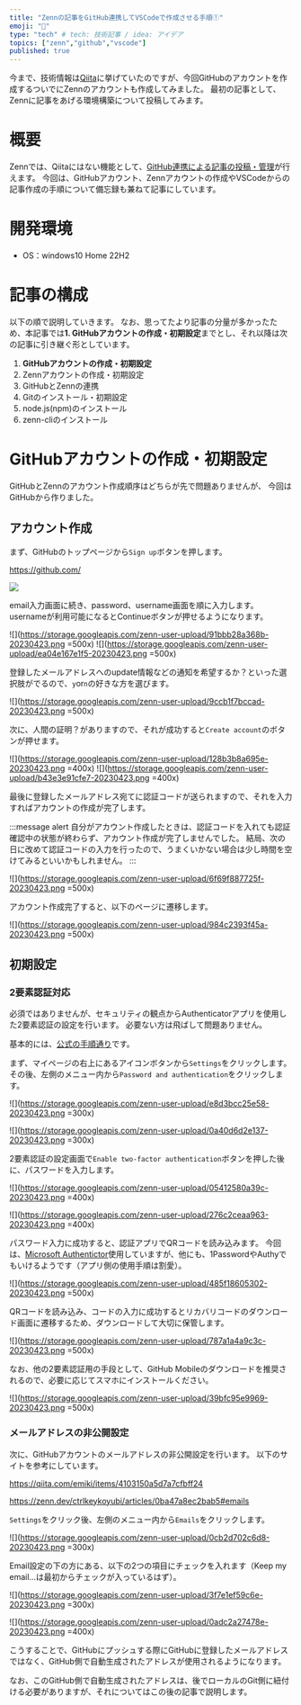 ```yaml
---
title: "Zennの記事をGitHub連携してVSCodeで作成させる手順①"
emoji: "📜"
type: "tech" # tech: 技術記事 / idea: アイデア
topics: ["zenn","github","vscode"]
published: true
---
```

今まで、技術情報は[Qiita](https://qiita.com/yankee)に挙げていたのですが、今回GitHubのアカウントを作成するついでにZennのアカウントも作成してみました。
最初の記事として、Zennに記事をあげる環境構築について投稿してみます。

# 概要

Zennでは、Qiitaにはない機能として、[GitHub連携による記事の投稿・管理](https://zenn.dev/zenn/articles/connect-to-github)が行えます。
今回は、GitHubアカウント、Zennアカウントの作成やVSCodeからの記事作成の手順について備忘録も兼ねて記事にしています。

# 開発環境

- OS：windows10 Home 22H2

# 記事の構成

以下の順で説明していきます。
なお、思ってたより記事の分量が多かったため、本記事では**1. GitHubアカウントの作成・初期設定**までとし、それ以降は次の記事に引き継ぐ形としています。

1. **GitHubアカウントの作成・初期設定**
2. Zennアカウントの作成・初期設定
3. GitHubとZennの連携
4. Gitのインストール・初期設定
5. node.js(npm)のインストール
6. zenn-cliのインストール

# GitHubアカウントの作成・初期設定

GitHubとZennのアカウント作成順序はどちらが先で問題ありませんが、
今回はGitHubから作りました。

## アカウント作成

まず、GitHubのトップページから`Sign up`ボタンを押します。

https://github.com/

![](https://storage.googleapis.com/zenn-user-upload/a369679b48ff-20230423.png)

email入力画面に続き、password、username画面を順に入力します。
usernameが利用可能になるとContinueボタンが押せるようになります。

![](https://storage.googleapis.com/zenn-user-upload/91bbb28a368b-20230423.png =500x)
![](https://storage.googleapis.com/zenn-user-upload/ea04e167e1f5-20230423.png =500x)

登録したメールアドレスへのupdate情報などの通知を希望するか？といった選択肢がでるので、`y`or`n`の好きな方を選びます。

![](https://storage.googleapis.com/zenn-user-upload/9ccb1f7bccad-20230423.png =500x)

次に、人間の証明？がありますので、それが成功すると`Create account`のボタンが押せます。

![](https://storage.googleapis.com/zenn-user-upload/128b3b8a695e-20230423.png =400x)
![](https://storage.googleapis.com/zenn-user-upload/b43e3e91cfe7-20230423.png =400x)

最後に登録したメールアドレス宛てに認証コードが送られますので、それを入力すればアカウントの作成が完了します。

:::message alert
自分がアカウント作成したときは、認証コードを入れても認証確認中の状態が終わらず、アカウント作成が完了しませんでした。
結局、次の日に改めて認証コードの入力を行ったので、うまくいかない場合は少し時間を空けてみるといいかもしれません。
:::

![](https://storage.googleapis.com/zenn-user-upload/6f69f887725f-20230423.png =500x)

アカウント作成完了すると、以下のページに遷移します。

![](https://storage.googleapis.com/zenn-user-upload/984c2393f45a-20230423.png =500x)

## 初期設定

### 2要素認証対応

必須ではありませんが、セキュリティの観点からAuthenticatorアプリを使用した2要素認証の設定を行います。
必要ない方は飛ばして問題ありません。

基本的には、[公式の手順通り](https://docs.github.com/ja/authentication/securing-your-account-with-two-factor-authentication-2fa/configuring-two-factor-authentication)です。

まず、マイページの右上にあるアイコンボタンから`Settings`をクリックします。
その後、左側のメニュー内から`Password and authentication`をクリックします。

![](https://storage.googleapis.com/zenn-user-upload/e8d3bcc25e58-20230423.png =300x)

![](https://storage.googleapis.com/zenn-user-upload/0a40d6d2e137-20230423.png =300x)

2要素認証の設定画面で`Enable two-factor authentication`ボタンを押した後に、パスワードを入力します。

![](https://storage.googleapis.com/zenn-user-upload/05412580a39c-20230423.png =400x)

![](https://storage.googleapis.com/zenn-user-upload/276c2ceaa963-20230423.png =400x)

パスワード入力に成功すると、認証アプリでQRコードを読み込みます。
今回は、[Microsoft Authentictor](https://www.microsoft.com/ja-jp/security/mobile-authenticator-app)使用していますが、他にも、1PasswordやAuthyでもいけるようです（アプリ側の使用手順は割愛）。

![](https://storage.googleapis.com/zenn-user-upload/485f18605302-20230423.png =500x)

QRコードを読み込み、コードの入力に成功するとリカバリコードのダウンロード画面に遷移するため、ダウンロードして大切に保管します。

![](https://storage.googleapis.com/zenn-user-upload/787a1a4a9c3c-20230423.png =500x)

なお、他の2要素認証用の手段として、GitHub Mobileのダウンロードを推奨されるので、必要に応じてスマホにインストールください。

![](https://storage.googleapis.com/zenn-user-upload/39bfc95e9969-20230423.png =500x)

### メールアドレスの非公開設定

次に、GitHubアカウントのメールアドレスの非公開設定を行います。
以下のサイトを参考にしています。

https://qiita.com/emiki/items/4103150a5d7a7cfbff24

https://zenn.dev/ctrlkeykoyubi/articles/0ba47a8ec2bab5#emails

`Settings`をクリック後、左側のメニュー内から`Emails`をクリックします。

![](https://storage.googleapis.com/zenn-user-upload/0cb2d702c6d8-20230423.png =300x)

Email設定の下の方にある、以下の2つの項目にチェックを入れます（Keep my email...は最初からチェックが入っているはず）。

![](https://storage.googleapis.com/zenn-user-upload/3f7e1ef59c6e-20230423.png =300x)

![](https://storage.googleapis.com/zenn-user-upload/0adc2a27478e-20230423.png =400x)

こうすることで、GitHubにプッシュする際にGitHubに登録したメールアドレスではなく、GitHub側で自動生成されたアドレスが使用されるようになります。

なお、このGitHub側で自動生成されたアドレスは、後でローカルのGit側に紐付ける必要がありますが、それについてはこの後の記事で説明します。
